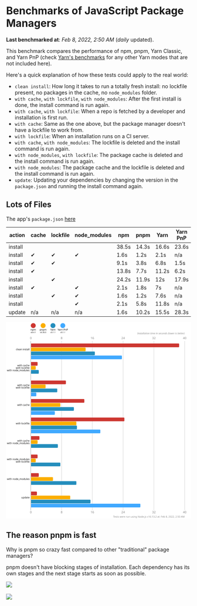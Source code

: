 # Benchmarks of JavaScript Package Managers

**Last benchmarked at**: _Feb 8, 2022, 2:50 AM_ (_daily_ updated).

This benchmark compares the performance of npm, pnpm, Yarn Classic, and Yarn PnP (check [Yarn's benchmarks](https://yarnpkg.com/benchmarks) for any other Yarn modes that are not included here).

Here's a quick explanation of how these tests could apply to the real world:

- `clean install`: How long it takes to run a totally fresh install: no lockfile present, no packages in the cache, no `node_modules` folder.
- `with cache`, `with lockfile`, `with node_modules`: After the first install is done, the install command is run again.
- `with cache`, `with lockfile`: When a repo is fetched by a developer and installation is first run.
- `with cache`: Same as the one above, but the package manager doesn't have a lockfile to work from.
- `with lockfile`: When an installation runs on a CI server.
- `with cache`, `with node_modules`: The lockfile is deleted and the install command is run again.
- `with node_modules`, `with lockfile`: The package cache is deleted and the install command is run again.
- `with node_modules`: The package cache and the lockfile is deleted and the install command is run again.
- `update`: Updating your dependencies by changing the version in the `package.json` and running the install command again.

## Lots of Files

The app's `package.json` [here](https://github.com/pnpm/pnpm.github.io/blob/main/benchmarks/fixtures/alotta-files/package.json)

| action  | cache | lockfile | node_modules| npm | pnpm | Yarn | Yarn PnP |
| ---     | ---   | ---      | ---         | --- | ---  | ---  | ---      |
| install |       |          |             | 38.5s | 14.3s | 16.6s | 23.6s |
| install | ✔     | ✔        | ✔           | 1.6s | 1.2s | 2.1s | n/a |
| install | ✔     | ✔        |             | 9.1s | 3.8s | 6.8s | 1.5s |
| install | ✔     |          |             | 13.8s | 7.7s | 11.2s | 6.2s |
| install |       | ✔        |             | 24.2s | 11.9s | 12s | 17.9s |
| install | ✔     |          | ✔           | 2.1s | 1.8s | 7s | n/a |
| install |       | ✔        | ✔           | 1.6s | 1.2s | 7.6s | n/a |
| install |       |          | ✔           | 2.1s | 5.8s | 11.8s | n/a |
| update  | n/a | n/a | n/a | 1.6s | 10.2s | 15.5s | 28.3s |

![Graph of the alotta-files results](../../static/img/benchmarks/alotta-files.svg)

## The reason pnpm is fast

Why is pnpm so crazy fast compared to other "traditional" package managers?

pnpm doesn't have blocking stages of installation. Each dependency has its own stages and the next stage starts as soon as possible.

![](/img/installation-stages-of-other-pms.png)

![](/img/installation-stages-of-pnpm.jpg)